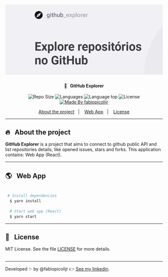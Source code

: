 <h1 align="center"><img src="src/assets/logo.png"></h1>

<h4 align="center">
  🚀 &nbsp;&nbsp;GitHub Explorer
</h4>

<p align="center">
<img alt="Repo Size" title="Repo Size" src="https://img.shields.io/github/repo-size/fabiopicolijr/github-explorer?color=282A36" />
  <img alt="Languages" title="Languages" src="https://img.shields.io/github/languages/count/fabiopicolijr/github-explorer?color=282A36" />
  <img alt="Language top" title="Language top" title="Made By fabiopicolijr"  src="https://img.shields.io/github/languages/top/fabiopicolijr/github-explorer?color=282A36" />
  <img alt="License" src="https://img.shields.io/static/v1?label=license&message=MIT&color=282A36">
  <a href="https://github.com/fabiopicolijr">
    <img alt="Made By fabiopicolijr" title="Made By fabiopicolijr" src="https://img.shields.io/badge/made%20by-fabiopicolijr-04D361" alt="Made by fabiopicolijr" />
  <a>
</p>

<p align="center">
  <a href="#fire-about-the-project">About the project</a>&nbsp;&nbsp;&nbsp;|&nbsp;&nbsp;&nbsp;
  <a href="#earth_americas-web-app">Web App</a>&nbsp;&nbsp;&nbsp;|&nbsp;&nbsp;&nbsp;
  <a href="#memo-license">License</a>
</p>

---

##  :fire: &nbsp;&nbsp;About the project

<p>
  <b>GitHub Explorer</b> is a project that aims to connect to github public API and list repositories details, like opened issues, stars and forks. This application contains: Web App (React).
</p>

---


##  :earth_americas: &nbsp;&nbsp;Web App

```bash

 # Install dependencies
  $ yarn install

  # Start web app (React)
  $ yarn start

```

---

## :memo: &nbsp;&nbsp;License

MIT License. See the file [LICENSE](LICENSE.md) for more details.
<br />
<br />

---

Developed :sparkles: by @fabiopicolijr :point_right: [See my linkedin](http://www.linkedin.com/in/fabiopicolijr).
